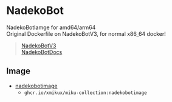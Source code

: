 # NadekoBot

NadekoBotIamge for amd64/arm64 <br>
Original Dockerfile on NadekoBotV3, for normal x86_64 docker!

> [NadekoBotV3](https://gitlab.com/Kwoth/nadekobot/-/tree/v3) <br>
> [NadekoBotDocs](https://nadekobot.readthedocs.io/en/v3/guides/docker-guide/)

## Image

* [nadekobotimage](https://github.com/xMikux/Miku-Collection/tree/main/NadekoBot/ARMImage)
  * `ghcr.io/xmikux/miku-collection:nadekobotimage`
